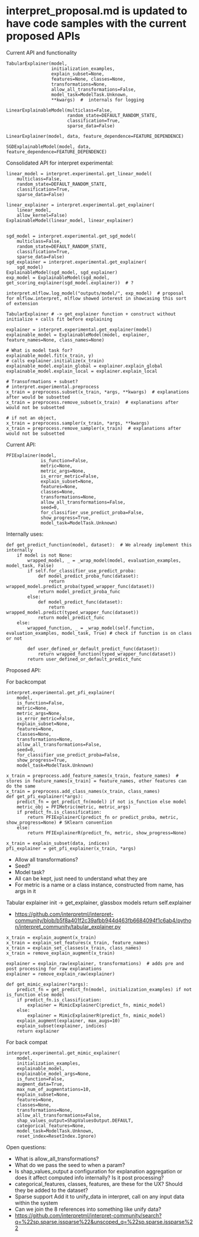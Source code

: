# interpret_proposal.md is updated to have code samples with the current proposed APIs

Current API and functionality
```
TabularExplainer(model,
                 initialization_examples,
                 explain_subset=None,
                 features=None, classes=None,
                 transformations=None,
                 allow_all_transformations=False,
                 model_task=ModelTask.Unknown,
                 **kwargs)  #  internals for logging

LinearExplainableModel(multiclass=False,
                       random_state=DEFAULT_RANDOM_STATE,
                       classification=True,
                       sparse_data=False)

LinearExplainer(model, data, feature_dependence=FEATURE_DEPENDENCE)

SGDExplainableModel(model, data, feature_dependence=FEATURE_DEPENDENCE)
```


Consolidated API for interpret experimental:

```
linear_model = interpret.experimental.get_linear_model(
    multiclass=False,
    random_state=DEFAULT_RANDOM_STATE,
    classification=True,
    sparse_data=False)

linear_explainer = interpret.experimental.get_explainer(
    linear_model,
    allow_kernel=False)
ExplainableModel(linear_model, linear_explainer)


sgd_model = interpret.experimental.get_sgd_model(
    multiclass=False,
    random_state=DEFAULT_RANDOM_STATE,
    classification=True,
    sparse_data=False)
sgd_explainer = interpret.experimental.get_explainer(
    sgd_model)
ExplainableModel(sgd_model, sgd_explainer)
exp_model = ExplainableModel(sgd_model, get_scoring_explainer(sgd_model.explainer))  # ?

interpret.mlflow.log_model("outputs/model/", exp_model)  # proposal for mlflow.interpret, mlflow showed interest in showcasing this sort of extension

TabularExplainer # -> get_explainer function + construct without initialize + calls fit before explaining

explainer = interpret.experimental.get_explainer(model)
explainable_model = ExplainableModel(model, explainer, feature_names=None, class_names=None)

# What is model task for?
explainable_model.fit(x_train, y)
# calls explainer.initialize(x_train)
explainable_model.explain_global = explainer.explain_global
explainable_model.explain_local = explainer.explain_local

# Transofrmations + subset?
# interpret.experimental.preprocess
x_train = preprocess.subset(x_train, *args, **kwargs)  # explanations after would be subsetted
x_train = preprocess.remove_subset(x_train)  # explanations after would not be subsetted

# if not an object,
x_train = preprocess.sampler(x_train, *args, **kwargs)
x_train = preprocess.remove_sampler(x_train)  # explanations after would not be subsetted
```



Current API:
```
PFIExplainer(model,
             is_function=False,
             metric=None,
             metric_args=None,
             is_error_metric=False,
             explain_subset=None,
             features=None,
             classes=None,
             transformations=None,
             allow_all_transformations=False,
             seed=0,
             for_classifier_use_predict_proba=False,
             show_progress=True,
             model_task=ModelTask.Unknown)
```
Internally uses:
```
def get_predict_function(model, dataset):  # We already implement this internally
    if model is not None:
        wrapped_model, _ = _wrap_model(model, evaluation_examples, model_task, False)
        if self.for_classifier_use_predict_proba:
            def model_predict_proba_func(dataset):
                return wrapped_model.predict_proba(typed_wrapper_func(dataset))
            return model_predict_proba_func
        else:
            def model_predict_func(dataset):
                return wrapped_model.predict(typed_wrapper_func(dataset))
            return model_predict_func
    else:
        wrapped_function, _ = _wrap_model(self.function, evaluation_examples, model_task, True) # check if function is on class or not

        def user_defined_or_default_predict_func(dataset):
            return wrapped_function(typed_wrapper_func(dataset))
        return user_defined_or_default_predict_func
```

Proposed API:

For backcompat
```
interpret.experimental.get_pfi_explainer(
    model,
    is_function=False,
    metric=None,
    metric_args=None,
    is_error_metric=False,
    explain_subset=None,
    features=None,
    classes=None,
    transformations=None,
    allow_all_transformations=False,
    seed=0,
    for_classifier_use_predict_proba=False,
    show_progress=True,
    model_task=ModelTask.Unknown)

x_train = preprocess.add_feature_names(x_train, feature_names)  # stores in feature_names[x_train] = feature_names, other features can do the same
x_train = preprocess.add_class_names(x_train, class_names)
def get_pfi_explainer(*args):
    predict_fn = get_predict_fn(model) if not is_function else model
    metric_obj = PFIMetric(metric, metric_args)
    if predict_fn.is_classification:
        return PFIExplainerC(predict_fn or predict_proba, metric, show_progress=None) # SKlearn convention
    else:
        return PFIExplainerR(predict_fn, metric, show_progress=None)

x_train = explain_subset(data, indices)
pfi_explainer = get_pfi_explainer(x_train, *args)

```
- Allow all transformations?
- Seed?
- Model task?
- All can be kept, just need to understand what they are
- For metric is a name or a class instance, constructed from name, has args in it



Tabular explainer init -> get_explainer, glassbox models return self.explainer
- https://github.com/interpretml/interpret-community/blob/b5f8a401f2c39afbb944d463fb6684094f1c6ab4/python/interpret_community/tabular_explainer.py


```
x_train = explain_augment(x_train)
x_train = explain_set_features(x_train, feature_names)
x_train = explain_set_classes(x_train, class_names)
x_train = remove_explain_augment(x_train)

explainer = explain_raw(explainer, transformations)  # adds pre and post processing for raw explanations
explainer = remove_explain_raw(explainer)

def get_mimic_explainer(*args):
    predict_fn = get_predict_fn(model, initialization_examples) if not is_function else model
    if predict_fn.is_classification:
        explainer = MimicExplainerC(predict_fn, mimic_model)
    else:
        explainer = MimicExplainerR(predict_fn, mimic_model)
    explain_augment(explainer, max_augs=10)
    explain_subset(explainer, indices)
    return explainer
```

For back compat
```
interpret.experimental.get_mimic_explainer(
    model,
    initialization_examples,
    explainable_model,
    explainable_model_args=None,
    is_function=False,
    augment_data=True,
    max_num_of_augmentations=10,
    explain_subset=None,
    features=None,
    classes=None,
    transformations=None,
    allow_all_transformations=False,
    shap_values_output=ShapValuesOutput.DEFAULT,
    categorical_features=None,
    model_task=ModelTask.Unknown,
    reset_index=ResetIndex.Ignore)
```


Open questions:
- What is allow_all_transformations?
- What do we pass the seed to when a param?
- Is shap_values_output a configuration for explanation aggregation or does it affect computed info internally? Is it post processing?
- categorical_features, classes, features, are these for the UX? Should they be added to the dataset?
- Sparse support Add it to unify_data in interpret, call on any input data within the system
- Can we join the 8 references into something like unify data?
- https://github.com/interpretml/interpret-community/search?q=%22sp.sparse.issparse%22&unscoped_q=%22sp.sparse.issparse%22
